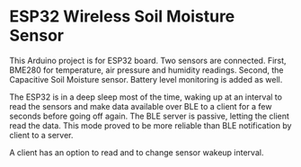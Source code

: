 # ESP32 Wireless Soil Moisture Sensor

This Arduino project is for ESP32 board. Two sensors are connected. First, BME280 for temperature, air pressure and humidity readings. 
Second, the Capacitive Soil Moisture sensor. Battery level monitoring is added as well.

The ESP32 is in a deep sleep most of the time, waking up at an interval to read the sensors and make data available over BLE to a client for a few seconds
before going off again. The BLE server is passive, letting the client read the data. This mode proved to be more reliable than BLE notification by client to a server.

A client has an option to read and to change sensor wakeup interval.


